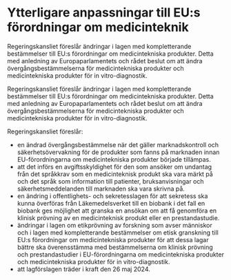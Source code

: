 # Ytterligare anpassningar till EU:s förordningar om medicinteknik

Regeringskansliet föreslår ändringar i lagen med kompletterande bestämmelser till EU:s förordningar om medicintekniska produkter. Detta med anledning av Europaparlamentets och rådet beslut om att ändra övergångsbestämmelserna för medicintekniska produkter och medicintekniska produkter för in vitro-diagnostik.

Regeringskansliet föreslår ändringar i lagen med kompletterande bestämmelser till EU:s förordningar om medicintekniska produkter. Detta med anledning av Europaparlamentets och rådet beslut om att ändra övergångsbestämmelserna för medicintekniska produkter och medicintekniska produkter för in vitro-diagnostik.

Regeringskansliet föreslår:

* en ändrad övergångsbestämmelse när det gäller marknadskontroll och säkerhetsövervakning för de produkter som fanns på marknaden innan EU-förordningarna om medicintekniska produkter började tillämpas.
* att det införs en avgiftsskyldighet för den som ansöker om undantag från det språkkrav som en medicinteknisk produkt ska vara märkt på och det språk som information till patienter, bruksanvisningar och säkerhetsmeddelanden till marknaden ska vara skrivna på.
* en ändring i offentlighets- och sekretesslagen för att sekretess ska kunna överföras från Läkemedelsverket till en biobank i det fall en biobank ges möjlighet att granska en ansökan om att få genomföra en klinisk prövning av en medicinteknisk produkt eller en prestandastudie.
* ändringar i lagen om etikprövning av forskning som avser människor och i lagen med kompletterande bestämmelser om etisk granskning till EU:s förordningar om medicintekniska produkter för att dessa lagar bättre ska överensstämma med bestämmelserna om klinisk prövning och prestandastudier i EU-förordningarna om medicintekniska produkter och medicintekniska produkter för in vitro-diagnostik.
* att lagförslagen träder i kraft den 26 maj 2024.
